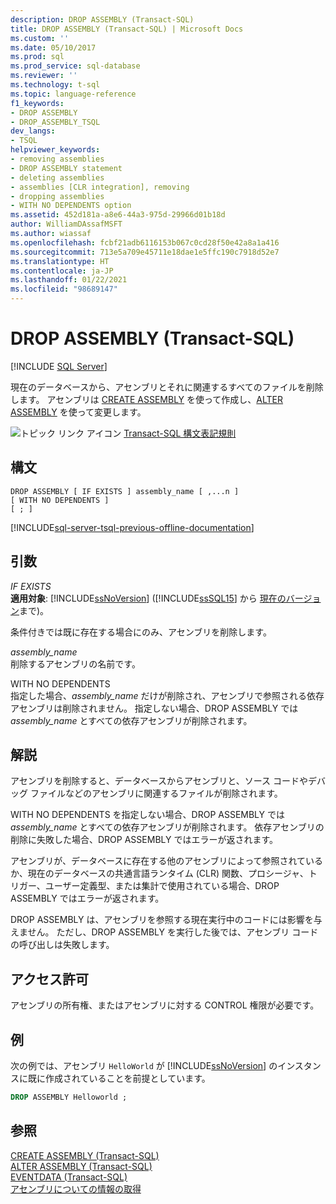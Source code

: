 ```yaml
---
description: DROP ASSEMBLY (Transact-SQL)
title: DROP ASSEMBLY (Transact-SQL) | Microsoft Docs
ms.custom: ''
ms.date: 05/10/2017
ms.prod: sql
ms.prod_service: sql-database
ms.reviewer: ''
ms.technology: t-sql
ms.topic: language-reference
f1_keywords:
- DROP ASSEMBLY
- DROP_ASSEMBLY_TSQL
dev_langs:
- TSQL
helpviewer_keywords:
- removing assemblies
- DROP ASSEMBLY statement
- deleting assemblies
- assemblies [CLR integration], removing
- dropping assemblies
- WITH NO DEPENDENTS option
ms.assetid: 452d181a-a8e6-44a3-975d-29966d01b18d
author: WilliamDAssafMSFT
ms.author: wiassaf
ms.openlocfilehash: fcbf21adb6116153b067c0cd28f50e42a8a1a416
ms.sourcegitcommit: 713e5a709e45711e18dae1e5ffc190c7918d52e7
ms.translationtype: HT
ms.contentlocale: ja-JP
ms.lasthandoff: 01/22/2021
ms.locfileid: "98689147"
---
```

# <a name="drop-assembly-transact-sql"></a>DROP ASSEMBLY (Transact-SQL)
[!INCLUDE [SQL Server](../../includes/applies-to-version/sqlserver.md)]

  現在のデータベースから、アセンブリとそれに関連するすべてのファイルを削除します。 アセンブリは [CREATE ASSEMBLY](../../t-sql/statements/create-assembly-transact-sql.md) を使って作成し、[ALTER ASSEMBLY](../../t-sql/statements/alter-assembly-transact-sql.md) を使って変更します。  
  
 ![トピック リンク アイコン](../../database-engine/configure-windows/media/topic-link.gif "トピック リンク アイコン") [Transact-SQL 構文表記規則](../../t-sql/language-elements/transact-sql-syntax-conventions-transact-sql.md)  
  
## <a name="syntax"></a>構文  
  
```syntaxsql
DROP ASSEMBLY [ IF EXISTS ] assembly_name [ ,...n ]  
[ WITH NO DEPENDENTS ]  
[ ; ]  
```  
  
[!INCLUDE[sql-server-tsql-previous-offline-documentation](../../includes/sql-server-tsql-previous-offline-documentation.md)]

## <a name="arguments"></a>引数
 *IF EXISTS*  
 **適用対象**: [!INCLUDE[ssNoVersion](../../includes/ssnoversion-md.md)] ([!INCLUDE[ssSQL15](../../includes/sssql16-md.md)] から [現在のバージョン](../../sql-server/what-s-new-in-sql-server-2016.md)まで)。  
  
 条件付きでは既に存在する場合にのみ、アセンブリを削除します。  
  
 *assembly_name*  
 削除するアセンブリの名前です。  
  
 WITH NO DEPENDENTS  
 指定した場合、*assembly_name* だけが削除され、アセンブリで参照される依存アセンブリは削除されません。 指定しない場合、DROP ASSEMBLY では *assembly_name* とすべての依存アセンブリが削除されます。  
  
## <a name="remarks"></a>解説  
 アセンブリを削除すると、データベースからアセンブリと、ソース コードやデバッグ ファイルなどのアセンブリに関連するファイルが削除されます。  
  
 WITH NO DEPENDENTS を指定しない場合、DROP ASSEMBLY では *assembly_name* とすべての依存アセンブリが削除されます。 依存アセンブリの削除に失敗した場合、DROP ASSEMBLY ではエラーが返されます。  
  
 アセンブリが、データベースに存在する他のアセンブリによって参照されているか、現在のデータベースの共通言語ランタイム (CLR) 関数、プロシージャ、トリガー、ユーザー定義型、または集計で使用されている場合、DROP ASSEMBLY ではエラーが返されます。  
  
 DROP ASSEMBLY は、アセンブリを参照する現在実行中のコードには影響を与えません。 ただし、DROP ASSEMBLY を実行した後では、アセンブリ コードの呼び出しは失敗します。  
  
## <a name="permissions"></a>アクセス許可  
 アセンブリの所有権、またはアセンブリに対する CONTROL 権限が必要です。  
  
## <a name="examples"></a>例  
 次の例では、アセンブリ `HelloWorld` が [!INCLUDE[ssNoVersion](../../includes/ssnoversion-md.md)] のインスタンスに既に作成されていることを前提としています。  
  
```sql  
DROP ASSEMBLY Helloworld ;  
```  
  
## <a name="see-also"></a>参照  
 [CREATE ASSEMBLY &#40;Transact-SQL&#41;](../../t-sql/statements/create-assembly-transact-sql.md)   
 [ALTER ASSEMBLY &#40;Transact-SQL&#41;](../../t-sql/statements/alter-assembly-transact-sql.md)   
 [EVENTDATA &#40;Transact-SQL&#41;](../../t-sql/functions/eventdata-transact-sql.md)   
 [アセンブリについての情報の取得](../../relational-databases/clr-integration/assemblies-getting-information.md)  

